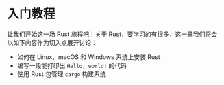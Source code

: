 # 入门教程

让我们开始这一场 Rust 旅程吧！关于 Rust，要学习的有很多，这一章我们将会以如下内容作为切入点展开讨论：

* 如何在 Linux、macOS 和 Windows 系统上安装 Rust
* 编写一段能打印出 `Hello, world!` 的代码
* 使用 Rust 包管理 `cargo` 构建系统
